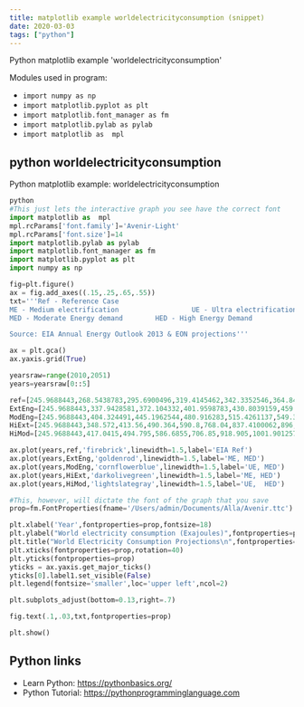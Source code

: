 ```yaml
---
title: matplotlib example worldelectricityconsumption (snippet)
date: 2020-03-03
tags: ["python"]
---
```

Python matplotlib example 'worldelectricityconsumption'


Modules used in program: 
* `import numpy as np`
* `import matplotlib.pyplot as plt`
* `import matplotlib.font_manager as fm`
* `import matplotlib.pylab as pylab`
* `import matplotlib as  mpl`

## python worldelectricityconsumption

Python matplotlib example: worldelectricityconsumption

```python
python
#This just lets the interactive graph you see have the correct font
import matplotlib as  mpl
mpl.rcParams['font.family']='Avenir-Light'
mpl.rcParams['font.size']=14
import matplotlib.pylab as pylab
import matplotlib.font_manager as fm
import matplotlib.pyplot as plt
import numpy as np

fig=plt.figure()
ax = fig.add_axes((.15,.25,.65,.55))
txt='''Ref - Reference Case
ME - Medium electrification                  UE - Ultra electrification
MED - Moderate Energy demand        HED - High Energy Demand

Source: EIA Annual Energy Outlook 2013 & EON projections'''

ax = plt.gca()
ax.yaxis.grid(True)

yearsraw=range(2010,2051)
years=yearsraw[0::5]

ref=[245.9688443,268.5438783,295.6900496,319.4145462,342.3352546,364.8452194,380.8029772,396.9308615,403.298151]
ExtEng=[245.9688443,337.9428581,372.104332,401.9598783,430.8039159,459.1310626,480.2464432,496.474792,512.689808]
ModEng=[245.9688443,404.324491,445.1962544,480.916283,515.4261137,549.3175213,575.3662803,595.603769,617.325306]
HiExt=[245.9688443,348.572,413.56,490.364,590.8,768.04,837.4100062,896,952.27216]
HiMod=[245.9688443,417.0415,494.795,586.6855,706.85,918.905,1001.901257,1072,1139.32562]

ax.plot(years,ref,'firebrick',linewidth=1.5,label='EIA Ref')
ax.plot(years,ExtEng,'goldenrod',linewidth=1.5,label='ME, MED')
ax.plot(years,ModEng,'cornflowerblue',linewidth=1.5,label='UE, MED')
ax.plot(years,HiExt,'darkolivegreen',linewidth=1.5,label='ME, HED')
ax.plot(years,HiMod,'lightslategray',linewidth=1.5,label='UE,  HED')

#This, however, will dictate the font of the graph that you save
prop=fm.FontProperties(fname='/Users/admin/Documents/Alla/Avenir.ttc')

plt.xlabel('Year',fontproperties=prop,fontsize=18)
plt.ylabel("World electricity consumption (Exajoules)",fontproperties=prop,fontsize=18)
plt.title("World Electricity Consumption Projections\n",fontproperties=prop,fontsize=22,fontweight='bold')
plt.xticks(fontproperties=prop,rotation=40)
plt.yticks(fontproperties=prop)
yticks = ax.yaxis.get_major_ticks()
yticks[0].label1.set_visible(False)
plt.legend(fontsize='smaller',loc='upper left',ncol=2)

plt.subplots_adjust(bottom=0.13,right=.7)

fig.text(.1,.03,txt,fontproperties=prop)

plt.show()


```

## Python links

- Learn Python: https://pythonbasics.org/
- Python Tutorial: https://pythonprogramminglanguage.com
